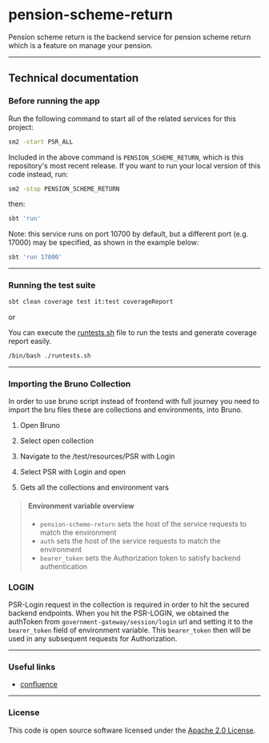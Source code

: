 # pension-scheme-return

Pension scheme return is the backend service for pension scheme return which is a feature on manage your pension.

***

## Technical documentation

### Before running the app

Run the following command to start all of the related services for this project:

```bash
sm2 -start PSR_ALL
```

Included in the above command is `PENSION_SCHEME_RETURN`, which is this repository's most recent release.
If you want to run your local version of this code instead, run:

```bash
sm2 -stop PENSION_SCHEME_RETURN
```

then:

```bash
sbt 'run'
```

Note: this service runs on port 10700 by default, but a different port (e.g. 17000) may be specified, as shown in the
example below:

```bash
sbt 'run 17000'
```

***

### Running the test suite

```bash
sbt clean coverage test it:test coverageReport
```

or

You can execute the [runtests.sh](runtests.sh) file to run the tests and generate coverage report easily.

```bash
/bin/bash ./runtests.sh
```

***

### Importing the Bruno Collection

In order to use bruno script instead of frontend with full journey you need to import the bru files these are
collections and environments, into Bruno.

1. Open Bruno

2. Select open collection

3. Navigate to the /test/resources/PSR with Login

4. Select PSR with Login and open

5. Gets all the collections and environment vars

> #### Environment variable overview
>
> - `pension-scheme-return`         sets the host of the service requests to match the environment
> - `auth`                          sets the host of the service requests to match the environment
> - `bearer_token`                  sets the Authorization token to satisfy backend authentication

### LOGIN
PSR-Login request in the collection is required in order to hit the secured backend endpoints. 
When you hit the PSR-LOGIN, we obtained the authToken from `government-gateway/session/login` url and setting it to the `bearer_token` field of environment variable. This `bearer_token` then will be used in any subsequent requests for Authorization.  

***

### Useful links

- [confluence](https://confluence.tools.tax.service.gov.uk/display/PSR/Pension+Scheme+Return+Home)

***

### License

This code is open source software licensed under
the [Apache 2.0 License]("http://www.apache.org/licenses/LICENSE-2.0.html").